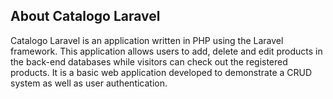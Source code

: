 ## About Catalogo Laravel
Catalogo Laravel is an application written in PHP using the Laravel framework. This application allows users to add, delete and edit products in the back-end databases while visitors can check out the registered products. It is a basic web application developed to demonstrate a CRUD system as well as user authentication.


